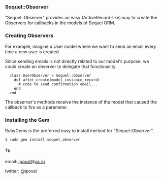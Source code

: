 ### Sequel::Observer

"Sequel::Observer" provides an easy (ActiveRecord-like) way to create the Observers for callbacks in the models of Sequel ORM.

### Creating Observers
For example, imagine a User model where we want to send an email every time a new user is created.

Since sending emails is not directly related to our model's purpose, we could create an observer to delegate that functionality.
```
  class UserObserver < Sequel::Observer
    def after_create(model_instance_record)
      # code to send confirmation email...
    end
  end
```
The observer's methods receive the instance of the model that caused the callback to fire as a parameter.

### Installing the Gem
RubyGems is the preferred easy to install method for "Sequel::Observer".
```
$ sudo gem install sequel_observer
```

#### ?s
email: ipoval@ya.ru

twitter: @ipoval
